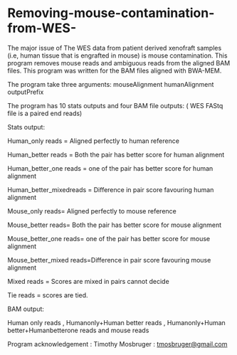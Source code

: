 # Removing-mouse-contamination-from-WES-
The major issue of The WES data from patient derived xenofraft samples (i.e, human tissue that is engrafted in mouse) is mouse contamination. This program removes mouse reads and ambiguous reads from the aligned BAM files. This program was written for the BAM  files aligned with BWA-MEM.

The program take three  arguments:  mouseAlignment humanAlignment outputPrefix

The program has 10 stats outputs  and four BAM file outputs: ( WES FAStq file is a paired end reads)  

Stats output:

Human_only reads  = Aligned perfectly to human reference 

Human_better reads = Both the pair has better score for human alignment 

Human_better_one reads = one of the pair has better score for human alignment 

Human_better_mixedreads = Difference in  pair score favouring  human alignment

Mouse_only reads= Aligned perfectly to mouse reference

Mouse_better reads= Both the pair has better score for mouse alignment 

Mouse_better_one reads= one of the pair has better score for mouse alignment 

Mouse_better_mixed reads=Difference in pair score favouring mouse alignment

Mixed reads = Scores are mixed in pairs cannot decide

Tie reads = scores are tied.

BAM output:

Human only  reads , Humanonly+Human better reads , Humanonly+Human better+Humanbetterone reads and mouse reads


Program acknowledgement :
    Timothy Mosbruger :  <tmosbruger@gmail.com>
